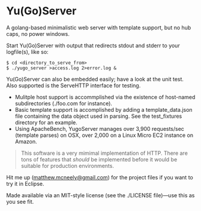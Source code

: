 Yu(Go)Server
=========
A golang-based minimalistic web server with template support, but no hub caps, no power windows.

Start Yu(Go)Server with output that redirects stdout and stderr to your logfile(s), like so:

    $ cd <directory_to_serve_from>
    $ ./yugo_server >access.log 2>error.log &

Yu(Go)Server can also be embedded easily; have a look at the unit test. Also supported is the ServeHTTP interface for testing.

- Mulitple host support is accommplished via the existence of host-named subdirectories (./foo.com for instance).
- Basic template support is accomplished by adding a template_data.json file containing the data object used in parsing. See the test_fixtures directory for an example.
- Using ApacheBench, YugoServer manages over 3,900 requests/sec (template parses) on OSX, over 2,000 on a Linux Micro EC2 instance on Amazon.

> This software is a very mimimal implementation of HTTP. There are tons of features that *should* be implemented before it would be suitable for production environments.

Hit me up (matthew.mcneely@gmail.com) for the project files if you want to try it in Eclipse.

Made available via an MIT-style license (see the ./LICENSE file)—use this as you see fit.
